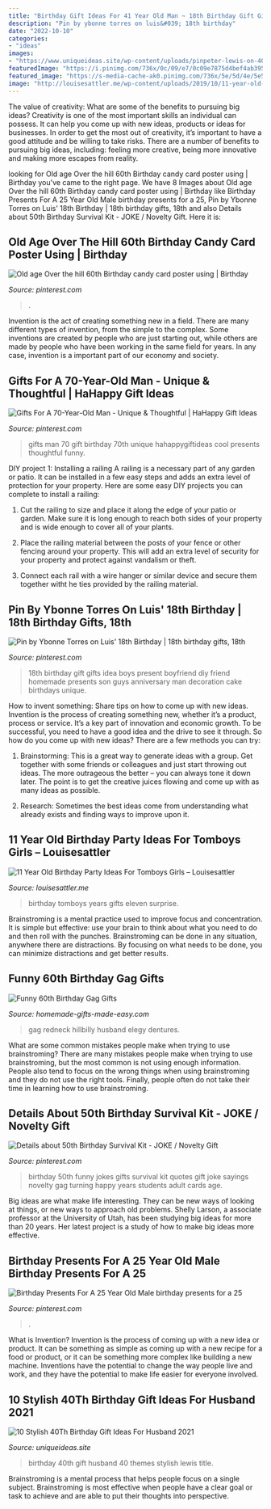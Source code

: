 ```yaml
---
title: "Birthday Gift Ideas For 41 Year Old Man ~ 18th Birthday Gift Gifts Idea Boys Present Boyfriend Diy Friend Homemade Presents Son Guys Anniversary Man Decoration Cake Birthdays Unique"
description: "Pin by ybonne torres on luis&#039; 18th birthday"
date: "2022-10-10"
categories:
- "ideas"
images:
- "https://www.uniqueideas.site/wp-content/uploads/pinpeter-lewis-on-40-year-old-birthday-party-ideas-themes-men-3.jpg"
featuredImage: "https://i.pinimg.com/736x/0c/09/e7/0c09e7875d4bef4ab395092aee9b86df.jpg"
featured_image: "https://s-media-cache-ak0.pinimg.com/736x/5e/5d/4e/5e5d4e845d4fc27c93b80bbad3256cd4--birthday-jokes-th-birthday-gifts.jpg"
image: "http://louisesattler.me/wp-content/uploads/2019/10/11-year-old-birthday-party-ideas-for-girls-of-par.jpg"
---
```



The value of creativity: What are some of the benefits to pursuing big ideas?
Creativity is one of the most important skills an individual can possess. It can help you come up with new ideas, products or ideas for businesses. In order to get the most out of creativity, it’s important to have a good attitude and be willing to take risks. There are a number of benefits to pursuing big ideas, including: feeling more creative, being more innovative and making more escapes from reality.

	

		
looking for Old age Over the hill 60th Birthday candy card poster using | Birthday you've came to the right page. We have 8 Images about Old age Over the hill 60th Birthday candy card poster using | Birthday like Birthday Presents For A 25 Year Old Male birthday presents for a 25, Pin by Ybonne Torres on Luis&#039; 18th Birthday | 18th birthday gifts, 18th and also Details about 50th Birthday Survival Kit - JOKE / Novelty Gift. Here it is:
		
    
## Old Age Over The Hill 60th Birthday Candy Card Poster Using | Birthday

<img loading=lazy src="https://i.pinimg.com/originals/69/5c/c7/695cc79779509c68375b7a35203cb01a.jpg" onerror="this.onerror=null;this.src='https://tse1.mm.bing.net/th?id=OIP.Er5BtaCRfvZumXBswsiRZwHaKa&amp;pid=15.1';" alt="Old age Over the hill 60th Birthday candy card poster using | Birthday">

_Source: pinterest.com_

>. 

	

Invention is the act of creating something new in a field. There are many different types of invention, from the simple to the complex. Some inventions are created by people who are just starting out, while others are made by people who have been working in the same field for years. In any case, invention is a important part of our economy and society.

    
## Gifts For A 70-Year-Old Man - Unique &amp; Thoughtful | HaHappy Gift Ideas

<img loading=lazy src="https://i.pinimg.com/736x/a8/06/95/a8069536bb79544ec607f1d3b34eb294.jpg" onerror="this.onerror=null;this.src='https://tse1.mm.bing.net/th?id=OIP.XSQYX33k4AKGpRCRnBwHOgHaLG&amp;pid=15.1';" alt="Gifts For A 70-Year-Old Man - Unique &amp; Thoughtful | HaHappy Gift Ideas">

_Source: pinterest.com_

>gifts man 70 gift birthday 70th unique hahappygiftideas cool presents thoughtful funny. 

	

DIY project 1: Installing a railing
A railing is a necessary part of any garden or patio. It can be installed in a few easy steps and adds an extra level of protection for your property. Here are some easy DIY projects you can complete to install a railing: 
1. Cut the railing to size and place it along the edge of your patio or garden. Make sure it is long enough to reach both sides of your property and is wide enough to cover all of your plants. 

2. Place the railing material between the posts of your fence or other fencing around your property. This will add an extra level of security for your property and protect against vandalism or theft. 

3. Connect each rail with a wire hanger or similar device and secure them together witht he ties provided by the railing material.

    
## Pin By Ybonne Torres On Luis&#039; 18th Birthday | 18th Birthday Gifts, 18th

<img loading=lazy src="https://i.pinimg.com/originals/68/a3/a3/68a3a3e2ebf2dc40a53b07c63fe1f172.jpg" onerror="this.onerror=null;this.src='https://tse2.mm.bing.net/th?id=OIP.anMxhx9F77Br1sRAJKS4IAHaJ4&amp;pid=15.1';" alt="Pin by Ybonne Torres on Luis&#039; 18th Birthday | 18th birthday gifts, 18th">

_Source: pinterest.com_

>18th birthday gift gifts idea boys present boyfriend diy friend homemade presents son guys anniversary man decoration cake birthdays unique. 

	

How to invent something: Share tips on how to come up with new ideas.
Invention is the process of creating something new, whether it’s a product, process or service. It’s a key part of innovation and economic growth. To be successful, you need to have a good idea and the drive to see it through.
So how do you come up with new ideas? There are a few methods you can try:

1. Brainstorming: This is a great way to generate ideas with a group. Get together with some friends or colleagues and just start throwing out ideas. The more outrageous the better – you can always tone it down later. The point is to get the creative juices flowing and come up with as many ideas as possible.

2. Research: Sometimes the best ideas come from understanding what already exists and finding ways to improve upon it.

    
## 11 Year Old Birthday Party Ideas For Tomboys Girls – Louisesattler

<img loading=lazy src="http://louisesattler.me/wp-content/uploads/2019/10/11-year-old-birthday-party-ideas-for-girls-of-par.jpg" onerror="this.onerror=null;this.src='https://tse2.mm.bing.net/th?id=OIP.7eqruPxKbUMsSKISsiaKZgHaJ6&amp;pid=15.1';" alt="11 Year Old Birthday Party Ideas For Tomboys Girls – Louisesattler">

_Source: louisesattler.me_

>birthday tomboys years gifts eleven surprise. 

	

Brainstroming is a mental practice used to improve focus and concentration. It is simple but effective: use your brain to think about what you need to do and then roll with the punches. Brainstroming can be done in any situation, anywhere there are distractions. By focusing on what needs to be done, you can minimize distractions and get better results.

    
## Funny 60th Birthday Gag Gifts

<img loading=lazy src="https://www.homemade-gifts-made-easy.com/image-files/60th-birthday-gag-gift-edible-dentures-400x300.jpg" onerror="this.onerror=null;this.src='https://tse4.mm.bing.net/th?id=OIP.h-KsGTaVrhv_D7VOGR4uCAHaFj&amp;pid=15.1';" alt="Funny 60th Birthday Gag Gifts">

_Source: homemade-gifts-made-easy.com_

>gag redneck hillbilly husband elegy dentures. 

	

What are some common mistakes people make when trying to use brainstroming?
There are many mistakes people make when trying to use brainstroming, but the most common is not using enough information. People also tend to focus on the wrong things when using brainstroming and they do not use the right tools. Finally, people often do not take their time in learning how to use brainstroming.

    
## Details About 50th Birthday Survival Kit - JOKE / Novelty Gift

<img loading=lazy src="https://s-media-cache-ak0.pinimg.com/736x/5e/5d/4e/5e5d4e845d4fc27c93b80bbad3256cd4--birthday-jokes-th-birthday-gifts.jpg" onerror="this.onerror=null;this.src='https://tse3.mm.bing.net/th?id=OIP.iwbyI000DYRvF8L1WZkPAAHaEQ&amp;pid=15.1';" alt="Details about 50th Birthday Survival Kit - JOKE / Novelty Gift">

_Source: pinterest.com_

>birthday 50th funny jokes gifts survival kit quotes gift joke sayings novelty gag turning happy years students adult cards age. 

	

Big ideas are what make life interesting. They can be new ways of looking at things, or new ways to approach old problems. Shelly Larson, a associate professor at the University of Utah, has been studying big ideas for more than 20 years. Her latest project is a study of how to make big ideas more effective.

    
## Birthday Presents For A 25 Year Old Male Birthday Presents For A 25

<img loading=lazy src="https://i.pinimg.com/736x/0c/09/e7/0c09e7875d4bef4ab395092aee9b86df.jpg" onerror="this.onerror=null;this.src='https://tse4.mm.bing.net/th?id=OIP.xHTO9FybX0l3ozTi0oyKMAHaJ3&amp;pid=15.1';" alt="Birthday Presents For A 25 Year Old Male birthday presents for a 25">

_Source: pinterest.com_

>. 

	

What is Invention?
Invention is the process of coming up with a new idea or product. It can be something as simple as coming up with a new recipe for a food or product, or it can be something more complex like building a new machine. Inventions have the potential to change the way people live and work, and they have the potential to make life easier for everyone involved.

    
## 10 Stylish 40Th Birthday Gift Ideas For Husband 2021

<img loading=lazy src="https://www.uniqueideas.site/wp-content/uploads/pinpeter-lewis-on-40-year-old-birthday-party-ideas-themes-men-3.jpg" onerror="this.onerror=null;this.src='https://tse2.mm.bing.net/th?id=OIP.nFGN_ghr4lfxz4SLPPJ9tAHaJ4&amp;pid=15.1';" alt="10 Stylish 40Th Birthday Gift Ideas For Husband 2021">

_Source: uniqueideas.site_

>birthday 40th gift husband 40 themes stylish lewis title. 

	

Brainstroming is a mental process that helps people focus on a single subject. Brainstroming is most effective when people have a clear goal or task to achieve and are able to put their thoughts into perspective.

